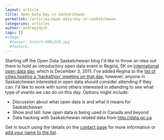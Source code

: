 ```yaml
---
layout: article
title: Open Data Day in Saskatchewan
permalink: /articles/open-data-day-in-saskatchewan
categories: articles
author: andrewjdyck
tags: []
#image:
  #teaser: branch-400x250.jpg
  #feature:
---
```


Starting off the Open Data Saskatchewan blog I'd like to throw an idea out there to hold an introductory open data event in Regina, SK on [international open data day][1], which is December 3, 2011. I've added Regina to the [list of cities hosting a 'hackathon' meeting on that day][2], however, anyone in Saskatchewan interested in open data should consider attending if they can. I'd like to work with some others interested in attending to see what type of events we can do on this day. Options might include: 

- Discussion about what open data is and what it means for Saskatchewan
- Show and tell: how open data is being used in Canada and beyond
- Data hacking with Saskatchewan related data from <http://data.gc.ca>

Get in touch using the details on the [contact page](/contact) for more information or<a href="http://www.opendataday.org/wiki/City_Events_2011#Regina"> add your name to the list</a>.

 [1]: http://www.opendataday.org/
 [2]: http://www.opendataday.org/wiki/City_Events_2011
